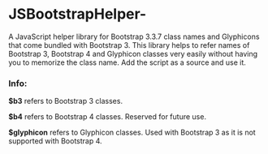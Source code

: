 # JSBootstrapHelper-
<p>
  A JavaScript helper library for Bootstrap 3.3.7 class names and Glyphicons that come bundled with Bootstrap 3. This library helps to refer names of Bootstrap 3, Bootstrap 4 and Glyphicon classes very easily without having you to memorize the class name. Add the script as a source and use it.
</p>

<h3>Info: </h3>
<p>
  <strong>$b3</strong> refers to Bootstrap 3 classes.
</p>
<p>
  <strong>$b4</strong> refers to Bootstrap 4 classes. Reserved for future use.
</p>
<p>
  <strong>$glyphicon</strong> refers to Glyphicon classes. Used with Bootstrap 3 as it is not supported with Bootstrap 4.
</p>
